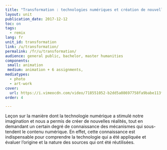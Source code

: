 ```yaml
---
title: "Transformation : technologies numériques et création de nouvelles réalités"
layout: unit
publication_date: 2017-12-12
toc: on
tags:
  - remix
lang: fr
unit_id: transformation
link: /u/transformation/
permalink: /fr/u/transformation/
audience: general public, bachelor, master humanities
components:
 small: animation
 medium: animation + 6 assignments,
mediatypes: 
  - photo
  - art-work
cover:
  url: https://i.vimeocdn.com/video/718551052-b2dd5a08697758fa9babe113f61862563fc7efd38cd6b326327f62e0b8c56052-d?mw=960&mh=540&q=70
order: 4

---
```


Leçon sur la manière dont la technologie numérique a stimulé notre imagination et nous a permis de créer de nouvelles réalités, tout en demandant un certain degré de connaissance des mécanismes qui sous-tendent le contenu numérique. En effet, cette connaissance est indispensable pour comprendre la technologie qui a été appliquée et évaluer l’origine et la nature des sources qui ont été réutilisées.

<!-- more -->
